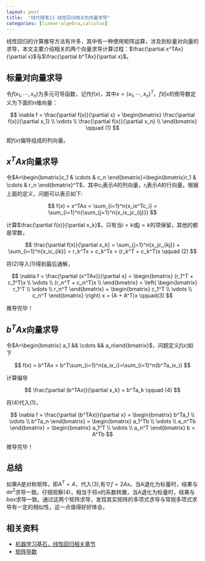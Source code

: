 ```yaml
---
layout: post
title:  "线代随笔11-线性回归相关的向量求导"
categories: [linear-algebra,calculus]
---
```


线性回归的计算推导方法有许多，其中有一种使用矩阵运算，涉及到标量对向量的求导，本文主要介绍相关的两个向量求导计算过程：$\frac{\partial x^TAx}{\partial x}$与$\frac{\partial b^TAx}{\partial x}$。

## 标量对向量求导
令$f(x_1,\cdots,x_n)$为多元可导函数，记作$f(x)$，其中$x=(x_1,\cdots,x_n)^T$。$f$对$x$的倒导数定义为下面的n维向量：

$$
\nabla f = \frac{\partial f(x)}{\partial x} 
		 = \begin{bmatrix}
				\frac{\partial f(x)}{\partial x_1} \\	
				\vdots \\
				\frac{\partial f(x)}{\partial x_n} \\
		   \end{bmatrix} \qquad (1)
$$

即$f(x)$偏导组成的列向量。

## $x^TAx$向量求导

令$A=\begin{bmatrix}c_1 & \cdots & c_n \end{bmatrix}=\begin{bmatrix}r_1 & \cdots & r_n \end{bmatrix}^T$，其中$c_i$表示$A$的列向量，$r_i$表示$A$的行向量。根据上面的定义，问题可以表示如下:

$$
	f(x) = x^TAx = \sum_{i=1}^n{x_ix^Tc_i} = \sum_{i=1}^n{\sum_{j=1}^n{x_ix_jc_{ij}}}
$$

计算$\frac{\partial f(x)}{\partial x_k}$，只有当$i=k$或$j=k$的项保留，其他的都是常数，

$$
	\frac{\partial f(x)}{\partial x_k} = \sum_{j=1}^n{x_jc_{kj}} + \sum_{i=1}^n{x_ic_{ik}} 
	                                   = r_k^Tx + c_k^Tx = (r_k^T + c_k^T)x \qquad (2)
$$

将(2)导入(1)得到最后通解，


$$
\nabla f = \frac{\partial (x^TAx)}{\partial x} 
		 = \begin{bmatrix}
				(r_1^T + c_1^T)x \\
				\vdots \\
				(r_n^T + c_n^T)x \\
		   \end{bmatrix}
		  = \left( \begin{bmatrix} r_1^T \\ \vdots \\ r_n^T \end{bmatrix} + 
			\begin{bmatrix} c_1^T \\ \vdots \\ c_n^T \end{bmatrix} \right) x
		  = (A + A^T)x  \qquad(3)
$$

推导完毕！



## $b^TAx$向量求导

令$A=\begin{bmatrix} a_1 && \cdots && a_n\end{bmatrix}$，问题定义$f(x)$如下

$$
	f(x) = b^TAx = b^T\sum_{i=1}^n{a_ix_i}=\sum_{i=1}^n{b^Ta_ix_i}
$$

计算偏导

$$
	\frac{\partial (b^TAx)}{\partial x_k} = b^Ta_k \qquad (4)
$$

将(4)代入(1)，

$$
	\nabla f = \frac{\partial (b^TAx)}{\partial x} 
			 = \begin{bmatrix} b^Ta_1 \\ \vdots \\ b^Ta_n \end{bmatrix}
			 = \begin{bmatrix} a_1^Tb \\ \vdots \\ a_n^Tb \end{bmatrix}
			 = \begin{bmatrix} a_1^T \\ \vdots \\ a_n^T \end{bmatrix} b 
			 = A^Tb
$$

推导完毕！

## 总结
如果A是对称矩阵，即$A^T=A$，代入(3),有$\nabla f = 2Ax$。当A退化为标量时，结果与$ax^2$求导一致。仔细观察(4)，相当于将$x$的系数转置，当A退化为标量时，结果与$bax$求导一致。通过这两个矩阵求导，发现其实矩阵的多项式求导与常规多项式求导有一定的相似性，这一点值得好好体会。


## 相关资料
* [机器学习基石，线性回归相关章节](https://zh.coursera.org/course/ntumlone)
* [矩阵导数](https://ccjou.wordpress.com/2013/05/31/%E7%9F%A9%E9%99%A3%E5%B0%8E%E6%95%B8/)

 




